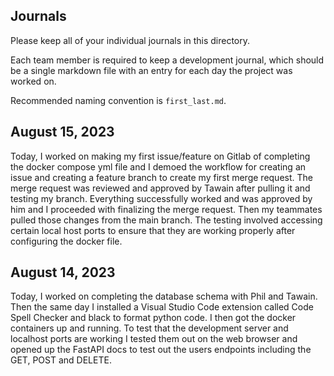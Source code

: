 ## Journals

Please keep all of your individual journals in this directory.

Each team member is required to keep a development journal, which should be a single markdown file with an entry for each day the project was worked on.

Recommended naming convention is `first_last.md`.

## August 15, 2023
Today, I worked on making my first issue/feature on Gitlab of completing the docker compose yml file and I demoed the workflow for creating an issue and creating a feature branch to create my first merge request. The merge request was reviewed and approved by
Tawain after pulling it and testing my branch. Everything successfully worked and was approved by him and I proceeded with finalizing the merge request. Then my teammates pulled those changes from the main branch. The testing involved accessing certain
local host ports to ensure that they are working properly after configuring the docker file.


## August 14, 2023

Today, I worked on completing the database schema with Phil and Tawain. Then the same day I installed a Visual Studio Code
extension called Code Spell Checker and black to format python code. I then got the docker containers up and running. To test
that the development server and localhost ports are working I tested them out on the web browser and opened up the FastAPI docs
to test out the users endpoints including the GET, POST and DELETE.
